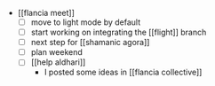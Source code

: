 - [[flancia meet]]
  - [ ] move to light mode by default
  - [ ] start working on integrating the [[flight]] branch
  - [ ] next step for [[shamanic agora]]
  - [ ] plan weekend
  - [ ] [[help aldhari]]
    - I posted some ideas in [[flancia collective]]
